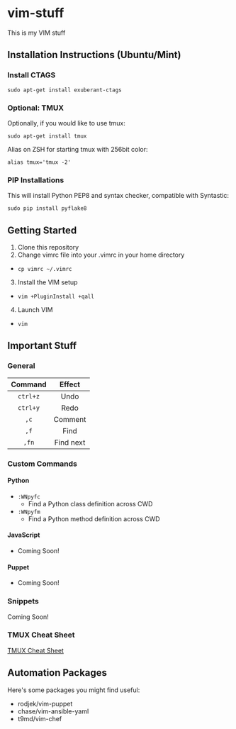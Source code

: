 # vim-stuff
This is my VIM stuff

## Installation Instructions (Ubuntu/Mint)
### Install CTAGS
```
sudo apt-get install exuberant-ctags
```

### Optional: TMUX
Optionally, if you would like to use tmux:
```
sudo apt-get install tmux
```
Alias on ZSH for starting tmux with 256bit color:
```
alias tmux='tmux -2'
```

### PIP Installations
This will install Python PEP8 and syntax checker, compatible with Syntastic:
```
sudo pip install pyflake8
```

## Getting Started

1. Clone this repository
2. Change vimrc file into your .vimrc in your home directory
  * ```cp vimrc ~/.vimrc```
3. Install the VIM setup
  * ```vim +PluginInstall +qall```
4. Launch VIM
  * ```vim```

## Important Stuff
### General
| Command | Effect |
|:--------:|:--------:|
| ```ctrl+z``` | Undo |
| ```ctrl+y``` | Redo |
| ```,c``` | Comment |
| ```,f``` | Find |
| ```,fn``` | Find next |

### Custom Commands
#### Python
* ```:WNpyfc```
  * Find a Python class definition across CWD
* ```:WNpyfm```
  * Find a Python method definition across CWD
  
#### JavaScript
* Coming Soon!

#### Puppet
* Coming Soon!

### Snippets
Coming Soon!

### TMUX Cheat Sheet
[TMUX Cheat Sheet](http://tmuxcheatsheet.com/)

## Automation Packages
Here's some packages you might find useful:

* rodjek/vim-puppet
* chase/vim-ansible-yaml
* t9md/vim-chef
